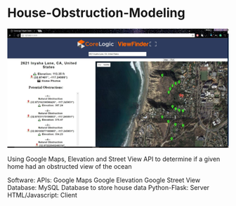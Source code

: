 # House-Obstruction-Modeling
![Alt text](https://github.com/jordanott/House-Obstruction-Modeling/blob/master/screenshots/obstructions.JPG?raw=true "Obstructions")

Using Google Maps, Elevation and Street View API to determine if a given home had an obstructed view of the ocean

Software:
	APIs:
		Google Maps
		Google Elevation
		Google Street View
	Database:
		MySQL Database to store house data
	Python-Flask:
		Server
	HTML/Javascript:
		Client

